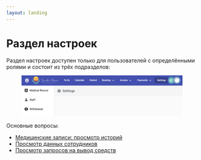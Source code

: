 ```yaml
---
layout: landing
---
```


# Раздел настроек

Раздел настроек доступен только для пользователей с определёнными ролями и состоит из трёх подразделов:

<figure><img src="../../../.gitbook/assets/image (10).png" alt=""><figcaption></figcaption></figure>

Основные вопросы:

* [Медицинские записи: просмотр историй](viewing-histories.md)
* [Просмотр данных сотрудников ](viewing-employee-data.md)
* [Просмотр запросов на вывод средств](viewing-withdrawal-requests.md)
